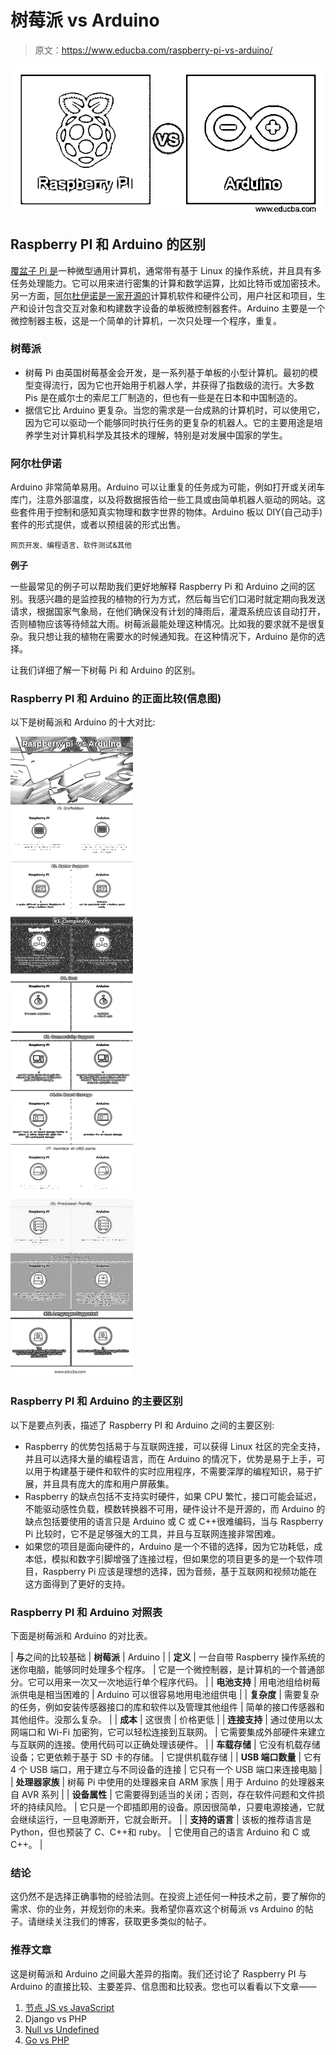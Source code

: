# 树莓派 vs Arduino

> 原文：<https://www.educba.com/raspberry-pi-vs-arduino/>

![Raspberry PI vs Arduino](img/310bf500daa6e8f64246896f0a2f8f64.png)



## Raspberry PI 和 Arduino 的区别

[覆盆子 Pi 是](https://www.educba.com/what-is-raspberry-pi/)一种微型通用计算机，通常带有基于 Linux 的操作系统，并且具有多任务处理能力。它可以用来进行密集的计算和数学运算，比如比特币或加密技术。另一方面，[阿尔杜伊诺是一家开源的](https://www.educba.com/what-is-arduino/)计算机软件和硬件公司，用户社区和项目，生产和设计包含交互对象和构建数字设备的单板微控制器套件。Arduino 主要是一个微控制器主板，这是一个简单的计算机，一次只处理一个程序，重复。

### 树莓派

*   树莓 Pi 由英国树莓基金会开发，是一系列基于单板的小型计算机。最初的模型变得流行，因为它也开始用于机器人学，并获得了指数级的流行。大多数 Pis 是在威尔士的索尼工厂制造的，但也有一些是在日本和中国制造的。
*   据信它比 Arduino 更复杂。当您的需求是一台成熟的计算机时，可以使用它，因为它可以驱动一个能够同时执行任务的更复杂的机器人。它的主要用途是培养学生对计算机科学及其技术的理解，特别是对发展中国家的学生。

### 阿尔杜伊诺

Arduino 非常简单易用。Arduino 可以让重复的任务成为可能，例如打开或关闭车库门，注意外部温度，以及将数据报告给一些工具或由简单机器人驱动的网站。这些套件用于控制和感知真实物理和数字世界的物体。Arduino 板以 DIY(自己动手)套件的形式提供，或者以预组装的形式出售。

<small>网页开发、编程语言、软件测试&其他</small>

**例子**

一些最常见的例子可以帮助我们更好地解释 Raspberry Pi 和 Arduino 之间的区别。我感兴趣的是监控我的植物的行为方式，然后每当它们口渴时就定期向我发送请求，根据国家气象局，在他们确保没有计划的降雨后，灌溉系统应该自动打开，否则植物应该等待倾盆大雨。树莓派最能处理这种情况。比如我的要求就不是很复杂。我只想让我的植物在需要水的时候通知我。在这种情况下，Arduino 是你的选择。

让我们详细了解一下树莓 Pi 和 Arduino 的区别。

### Raspberry PI 和 Arduino 的正面比较(信息图)

以下是树莓派和 Arduino 的十大对比:

![Raspberry pi vs Arduino Infographics](img/c519532185de23387ab55377bb6a9523.png)



### Raspberry PI 和 Arduino 的主要区别

以下是要点列表，描述了 Raspberry PI 和 Arduino 之间的主要区别:

*   Raspberry 的优势包括易于与互联网连接，可以获得 Linux 社区的完全支持，并且可以选择大量的编程语言，而在 Arduino 的情况下，优势是易于上手，可以用于构建基于硬件和软件的实时应用程序，不需要深厚的编程知识，易于扩展，并且具有庞大的库和用户屏蔽集。
*   Raspberry 的缺点包括不支持实时硬件，如果 CPU 繁忙，接口可能会延迟，不能驱动感性负载，模数转换器不可用，硬件设计不是开源的，而 Arduino 的缺点包括要使用的语言只是 Arduino 或 C 或 C++很难编码，当与 Raspberry Pi 比较时，它不是足够强大的工具，并且与互联网连接非常困难。
*   如果您的项目是面向硬件的，Arduino 是一个不错的选择，因为它功耗低，成本低，模拟和数字引脚增强了连接过程，但如果您的项目更多的是一个软件项目，Raspberry Pi 应该是理想的选择，因为音频，基于互联网和视频功能在这方面得到了更好的支持。

### Raspberry PI 和 Arduino 对照表

下面是树莓派和 Arduino 的对比表。

| **与**之间的比较基础 | **树莓派** | Arduino |
| **定义** | 一台自带 Raspberry 操作系统的迷你电脑，能够同时处理多个程序。 | 它是一个微控制器，是计算机的一个普通部分。它可以用来一次又一次地运行单个程序代码。 |
| **电池支持** | 用电池组给树莓派供电是相当困难的 | Arduino 可以很容易地用电池组供电 |
| **复杂度** | 需要复杂的任务，例如安装传感器接口的库和软件以及管理其他组件 | 简单的接口传感器和其他组件。没那么复杂。 |
| **成本** | 这很贵 | 价格更低 |
| **连接支持** | 通过使用以太网端口和 Wi-Fi 加密狗，它可以轻松连接到互联网。 | 它需要集成外部硬件来建立与互联网的连接。使用代码可以正确处理该硬件。 |
| **车载存储** | 它没有机载存储设备；它更依赖于基于 SD 卡的存储。 | 它提供机载存储 |
| **USB 端口数量** | 它有 4 个 USB 端口，用于建立与不同设备的连接 | 它只有一个 USB 端口来连接电脑 |
| **处理器家族** | 树莓 Pi 中使用的处理器来自 ARM 家族 | 用于 Arduino 的处理器来自 AVR 系列 |
| **设备属性** | 它需要得到适当的关闭；否则，存在软件问题和文件损坏的持续风险。 | 它只是一个即插即用的设备。原因很简单，只要电源接通，它就会继续运行，一旦电源断开，它就会断开。 |
| **支持的语言** | 该板的推荐语言是 Python，但也预装了 C、C++和 ruby。 | 它使用自己的语言 Arduino 和 C 或 C++。 |

### 结论

这仍然不是选择正确事物的经验法则。在投资上述任何一种技术之前，要了解你的需求、你的业务，并规划你的未来。我希望你喜欢这个树莓派 vs Arduino 的帖子。请继续关注我们的博客，获取更多类似的帖子。

### 推荐文章

这是树莓派和 Arduino 之间最大差异的指南。我们还讨论了 Raspberry PI 与 Arduino 的直接比较、主要差异、信息图和比较表。您也可以看看以下文章——

1.  [节点 JS vs JavaScript](https://www.educba.com/javascript-vs-node-js/)
2.  Django vs PHP
3.  [Null vs Undefined](https://www.educba.com/undefined-vs-null/)
4.  [Go vs PHP](https://www.educba.com/go-vs-php/)





